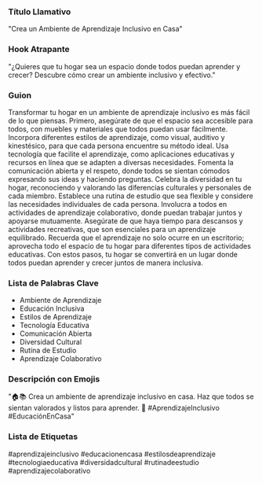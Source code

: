### Título Llamativo
"Crea un Ambiente de Aprendizaje Inclusivo en Casa"

### Hook Atrapante
"¿Quieres que tu hogar sea un espacio donde todos puedan aprender y crecer? Descubre cómo crear un ambiente inclusivo y efectivo."

### Guion

Transformar tu hogar en un ambiente de aprendizaje inclusivo es más fácil de lo que piensas.
Primero, asegúrate de que el espacio sea accesible para todos, con muebles y materiales que todos puedan usar fácilmente.
Incorpora diferentes estilos de aprendizaje, como visual, auditivo y kinestésico, para que cada persona encuentre su método ideal.
Usa tecnología que facilite el aprendizaje, como aplicaciones educativas y recursos en línea que se adapten a diversas necesidades.
Fomenta la comunicación abierta y el respeto, donde todos se sientan cómodos expresando sus ideas y haciendo preguntas.
Celebra la diversidad en tu hogar, reconociendo y valorando las diferencias culturales y personales de cada miembro.
Establece una rutina de estudio que sea flexible y considere las necesidades individuales de cada persona.
Involucra a todos en actividades de aprendizaje colaborativo, donde puedan trabajar juntos y apoyarse mutuamente.
Asegúrate de que haya tiempo para descansos y actividades recreativas, que son esenciales para un aprendizaje equilibrado.
Recuerda que el aprendizaje no solo ocurre en un escritorio; aprovecha todo el espacio de tu hogar para diferentes tipos de actividades educativas.
Con estos pasos, tu hogar se convertirá en un lugar donde todos puedan aprender y crecer juntos de manera inclusiva.

### Lista de Palabras Clave
- Ambiente de Aprendizaje
- Educación Inclusiva
- Estilos de Aprendizaje
- Tecnología Educativa
- Comunicación Abierta
- Diversidad Cultural
- Rutina de Estudio
- Aprendizaje Colaborativo

### Descripción con Emojis
"🏠📚 Crea un ambiente de aprendizaje inclusivo en casa. Haz que todos se sientan valorados y listos para aprender. 🌟 #AprendizajeInclusivo #EducaciónEnCasa"

### Lista de Etiquetas
#aprendizajeinclusivo #educacionencasa #estilosdeaprendizaje #tecnologiaeducativa #diversidadcultural #rutinadeestudio #aprendizajecolaborativo